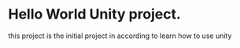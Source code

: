 # Hello World Unity project. 
 this project is the initial project in according to learn how to use unity
 
